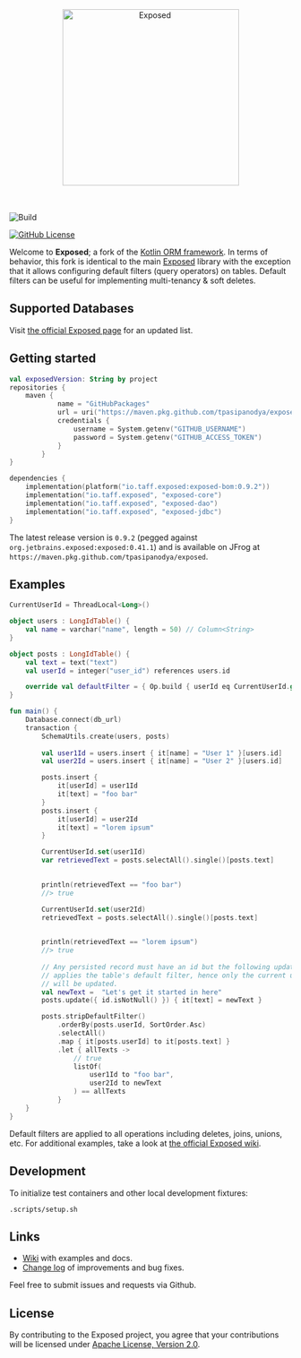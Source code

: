 <div align="center">
<img  align="center" src="./logo.png" alt="Exposed" width="315" /></div>
<br><br>

![Build](https://github.com/tpasipanodya/exposed/actions/workflows/.github/workflows/cicd.yml/badge.svg)

[![GitHub License](https://img.shields.io/badge/license-Apache%20License%202.0-blue.svg?style=flat)](https://www.apache.org/licenses/LICENSE-2.0)


Welcome to **Exposed**; a fork of the [Kotlin ORM framework](https://github.com/JetBrains/Exposed).
In terms of behavior, this fork is identical to the main [Exposed](https://github.com/JetBrains/Exposed)
library with the exception that it allows configuring default filters (query operators) on tables. Default filters can
be useful for implementing multi-tenancy & soft deletes.


## Supported Databases
Visit [the official Exposed page](https://github.com/JetBrains/Exposed) for an updated list.


## Getting started


```kotlin
val exposedVersion: String by project
repositories {
    maven {
			name = "GitHubPackages"
			url = uri("https://maven.pkg.github.com/tpasipanodya/exposed")
			credentials {
				username = System.getenv("GITHUB_USERNAME")
				password = System.getenv("GITHUB_ACCESS_TOKEN")
			}
		}
}

dependencies {
    implementation(platform("io.taff.exposed:exposed-bom:0.9.2"))
    implementation("io.taff.exposed", "exposed-core")
    implementation("io.taff.exposed", "exposed-dao")
    implementation("io.taff.exposed", "exposed-jdbc")
}
```

The latest release version is `0.9.2` (pegged against `org.jetbrains.exposed:exposed:0.41.1`)
and is available on JFrog at `https://maven.pkg.github.com/tpasipanodya/exposed`.

## Examples

```kotlin
CurrentUserId = ThreadLocal<Long>()

object users : LongIdTable() {
    val name = varchar("name", length = 50) // Column<String>
}

object posts : LongIdTable() {
    val text = text("text")
    val userId = integer("user_id") references users.id

    override val defaultFilter = { Op.build { userId eq CurrentUserId.get() } }
}

fun main() {
    Database.connect(db_url)
    transaction {
        SchemaUtils.create(users, posts)
        
        val user1Id = users.insert { it[name] = "User 1" }[users.id]
        val user2Id = users.insert { it[name] = "User 2" }[users.id]

        posts.insert {
            it[userId] = user1Id
            it[text] = "foo bar"
        }
        posts.insert {
            it[userId] = user2Id
            it[text] = "lorem ipsum"
        }

        CurrentUserId.set(user1Id)
        var retrievedText = posts.selectAll().single()[posts.text]

       
        println(retrievedText == "foo bar")
        //> true

        CurrentUserId.set(user2Id)
        retrievedText = posts.selectAll().single()[posts.text]

        
        println(retrievedText == "lorem ipsum")
        //> true
        
        // Any persisted record must have an id but the following update statment 
        // applies the table's default filter, hence only the current user's post 
        // will be updated.
        val newText =  "Let's get it started in here"
        posts.update({ id.isNotNull() }) { it[text] = newText }

        posts.stripDefaultFilter()
            .orderBy(posts.userId, SortOrder.Asc)
            .selectAll()
            .map { it[posts.userId] to it[posts.text] }
            .let { allTexts -> 
                // true
                listOf(
                    user1Id to "foo bar", 
                    user2Id to newText
                ) == allTexts
            }
    }
}
```
Default filters are applied to all operations including deletes, joins, unions, etc.
For additional examples, take a look at 
[the official Exposed wiki](https://github.com/JetBrains/Exposed/wiki).

## Development

To initialize test containers and other local development fixtures:
```shell
.scripts/setup.sh
```

## Links

* [Wiki](https://github.com/JetBrains/Exposed/wiki) with examples and docs.
* [Change log](ChangeLog.md) of improvements and bug fixes.

Feel free to submit issues and requests via Github.

## License

By contributing to the Exposed project, you agree that your contributions will be licensed under [Apache License, Version 2.0](https://www.apache.org/licenses/LICENSE-2.0).
